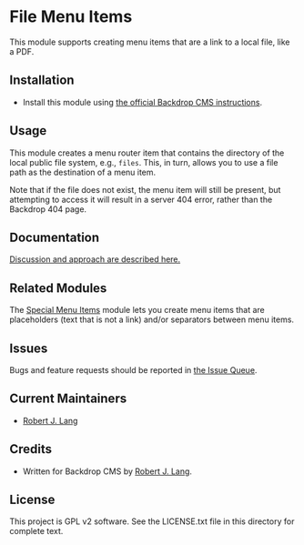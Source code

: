 File Menu Items
====================

This module supports creating menu items that are a link to a local file, like a PDF.

Installation
------------

- Install this module using [the official Backdrop CMS instructions](https://backdropcms.org/guide/modules).

Usage
------------

This module creates a menu router item that contains the directory of the local public file system, e.g., `files`. This, in turn, allows you to use a file path as the destination of a menu item.

Note that if the file does not exist, the menu item will still be present, but attempting to access it will result in a server 404 error, rather than the Backdrop 404 page.

Documentation
-------------

[Discussion and approach are described here.](https://www.drupal.org/forum/support/post-installation/2008-06-03/menu-linking-direclty-to-a-pdf-file#comment-7817259)


Related Modules
---------------

The [Special Menu Items](https://backdropcms.org/project/special_menu_items) module lets you create menu items that are placeholders (text that is not a link) and/or separators between menu items.

Issues
------

Bugs and feature requests should be reported in [the Issue Queue](https://github.com/backdrop-contrib/file_menu_item/issues).

Current Maintainers
-------------------

- [Robert J. Lang](https://github.com/bugfolder)

Credits
-------

- Written for Backdrop CMS by [Robert J. Lang](https://github.com/bugfolder).

License
-------

This project is GPL v2 software.
See the LICENSE.txt file in this directory for complete text.
